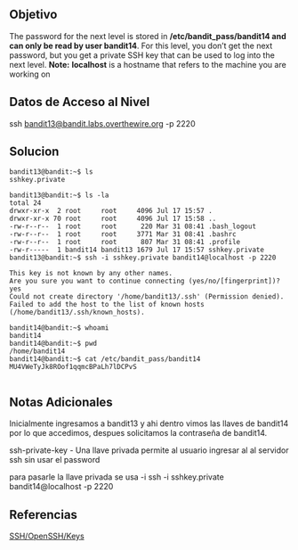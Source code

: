 ## Objetivo

The password for the next level is stored in **/etc/bandit_pass/bandit14 and can only be read by user bandit14**. For this level, you don’t get the next password, but you get a private SSH key that can be used to log into the next level. **Note:** **localhost** is a hostname that refers to the machine you are working on

## Datos de Acceso al Nivel

ssh bandit13@bandit.labs.overthewire.org -p 2220

## Solucion

```
bandit13@bandit:~$ ls
sshkey.private

bandit13@bandit:~$ ls -la
total 24
drwxr-xr-x  2 root     root     4096 Jul 17 15:57 .
drwxr-xr-x 70 root     root     4096 Jul 17 15:58 ..
-rw-r--r--  1 root     root      220 Mar 31 08:41 .bash_logout
-rw-r--r--  1 root     root     3771 Mar 31 08:41 .bashrc
-rw-r--r--  1 root     root      807 Mar 31 08:41 .profile
-rw-r-----  1 bandit14 bandit13 1679 Jul 17 15:57 sshkey.private
bandit13@bandit:~$ ssh -i sshkey.private bandit14@localhost -p 2220

This key is not known by any other names.
Are you sure you want to continue connecting (yes/no/[fingerprint])? yes
Could not create directory '/home/bandit13/.ssh' (Permission denied).
Failed to add the host to the list of known hosts (/home/bandit13/.ssh/known_hosts).

bandit14@bandit:~$ whoami
bandit14
bandit14@bandit:~$ pwd
/home/bandit14
bandit14@bandit:~$ cat /etc/bandit_pass/bandit14
MU4VWeTyJk8ROof1qqmcBPaLh7lDCPvS


```

## Notas Adicionales

Inicialmente ingresamos a bandit13 y ahi dentro vimos las llaves de bandit14 por lo que accedimos, despues solicitamos la contraseña de bandit14.

ssh-private-key - Una llave privada permite al usuario ingresar al al servidor ssh sin usar el password

para pasarle la llave privada se usa -i 
ssh -i sshkey.private bandit14@localhost -p 2220

## Referencias

[SSH/OpenSSH/Keys](https://help.ubuntu.com/community/SSH/OpenSSH/Keys)
